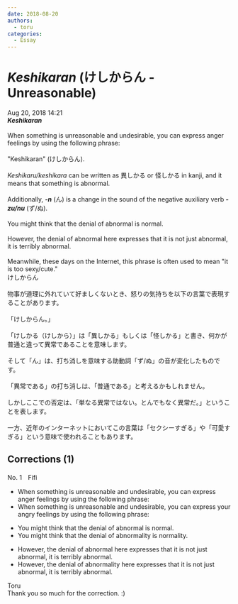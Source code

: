 ```yaml
---
date: 2018-08-20
authors:
  - toru
categories:
  - Essay
---
```


<h1 id="subject_show"><strong><em>Keshikaran</strong></em> (けしからん - Unreasonable)</h1>
<div class="date">Aug 20, 2018 14:21</div>
<div id="post"><div id="body_show_ori">
<strong><em>Keshikaran</strong></em><br/><br/>When something is unreasonable and undesirable, you can express anger feelings by using the following phrase:<br/><br/>"Keshikaran" (けしからん).<br/><br/><em>Keshikaru/keshikara</em> can be written as 異しかる or 怪しかる in kanji, and it means that something is abnormal.<br/><br/>Additionally, <strong><em>-n</em></strong> (ん) is a change in the sound of the negative auxiliary verb <strong><em>-zu/nu</em></strong> (ず/ぬ).<br/><br/>You might think that the denial of abnormal is normal.<br/><br/>However, the denial of abnormal here expresses that it is not just abnormal, it is terribly abnormal.<br/><br/>Meanwhile, these days on the Internet, this phrase is often used to mean "it is too sexy/cute."
</div></div>

<!-- more -->

<div id="post_ja"><div id="body_show_mo">
けしからん<br/><br/>物事が道理に外れていて好ましくないとき、怒りの気持ちを以下の言葉で表現することがあります。<br/><br/>「けしからん。」<br/><br/>「けしかる（けしから）」は「異しかる」もしくは「怪しかる」と書き、何かが普通と違って異常であることを意味します。<br/><br/>そして「ん」は、打ち消しを意味する助動詞「ず/ぬ」の音が変化したものです。<br/><br/>「異常である」の打ち消しは、「普通である」と考えるかもしれません。<br/><br/>しかしここでの否定は、「単なる異常ではない。とんでもなく異常だ。」ということを表します。<br/><br/>一方、近年のインターネットにおいてこの言葉は「セクシーすぎる」や「可愛すぎる」という意味で使われることもあります。
</div></div>

## Corrections (1)
<div id="block"><div class="first_name"> No. 1　<span class="just_name">Fifi</span></div><div id="block2">
<ul class="correction_field">
<li class="incorrect">When something is unreasonable and undesirable, you can express anger feelings by using the following phrase:</li>
<li class="corrected correct">
When something is unreasonable and undesirable, you can express your angry feelings by using the following phrase:
</li>
</ul>
<ul class="correction_field">
<li class="incorrect">You might think that the denial of abnormal is normal.</li>
<li class="corrected correct">
You might think that the denial of abnormality is normality.
</li>
</ul>
<ul class="correction_field">
<li class="incorrect">However, the denial of abnormal here expresses that it is not just abnormal, it is terribly abnormal.</li>
<li class="corrected correct">
However, the denial of abnormality here expresses that it is not just abnormal, it is terribly abnormal.
</li>
</ul>
</div><div class="name"><span class="just_name">Toru</span><br>
Thank you so much for the correction. :)
</div>
</div>
